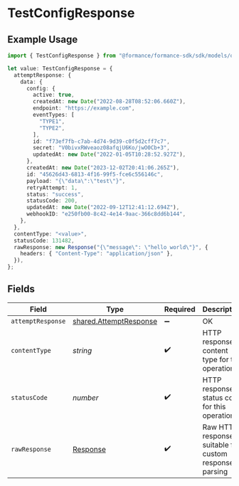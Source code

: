 # TestConfigResponse

## Example Usage

```typescript
import { TestConfigResponse } from "@formance/formance-sdk/sdk/models/operations";

let value: TestConfigResponse = {
  attemptResponse: {
    data: {
      config: {
        active: true,
        createdAt: new Date("2022-08-28T08:52:06.660Z"),
        endpoint: "https://example.com",
        eventTypes: [
          "TYPE1",
          "TYPE2",
        ],
        id: "f73ef7fb-c7ab-4d74-9d39-c0f5d2cff7c7",
        secret: "V0bivxRWveaoz08afqjU6Ko/jwO0Cb+3",
        updatedAt: new Date("2022-01-05T10:28:52.927Z"),
      },
      createdAt: new Date("2023-12-02T20:41:06.265Z"),
      id: "45626d43-6813-4f16-99f5-fce6c556146c",
      payload: "{\"data\":\"test\"}",
      retryAttempt: 1,
      status: "success",
      statusCode: 200,
      updatedAt: new Date("2022-09-12T12:41:12.694Z"),
      webhookID: "e250fb00-8c42-4e14-9aac-366c8dd6b144",
    },
  },
  contentType: "<value>",
  statusCode: 131482,
  rawResponse: new Response("{\"message\": \"hello world\"}", {
    headers: { "Content-Type": "application/json" },
  }),
};
```

## Fields

| Field                                                                   | Type                                                                    | Required                                                                | Description                                                             |
| ----------------------------------------------------------------------- | ----------------------------------------------------------------------- | ----------------------------------------------------------------------- | ----------------------------------------------------------------------- |
| `attemptResponse`                                                       | [shared.AttemptResponse](../../../sdk/models/shared/attemptresponse.md) | :heavy_minus_sign:                                                      | OK                                                                      |
| `contentType`                                                           | *string*                                                                | :heavy_check_mark:                                                      | HTTP response content type for this operation                           |
| `statusCode`                                                            | *number*                                                                | :heavy_check_mark:                                                      | HTTP response status code for this operation                            |
| `rawResponse`                                                           | [Response](https://developer.mozilla.org/en-US/docs/Web/API/Response)   | :heavy_check_mark:                                                      | Raw HTTP response; suitable for custom response parsing                 |
